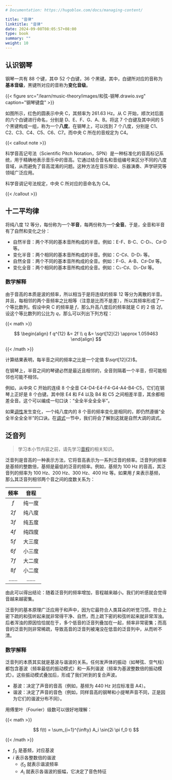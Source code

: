 ```yaml
---
# Documentation: https://hugoblox.com/docs/managing-content/

title: "音律"
linktitle: "音律"
date: 2024-09-08T08:05:57+08:00
type: book
summary: ""
weight: 10
---
```


<!--more-->

## 认识钢琴

钢琴一共有 88 个键，其中 52 个白键，36 个黑键。其中，白键所对应的音称为**基本音级**，黑键所对应的音称为**变化音级**。

{{< figure src="/learn/music-theory/images/和弦-钢琴.drawio.svg" caption="钢琴键盘" >}}

如图所示，红色的圆表示中央 C，其频率为 261.63 Hz。从 C 开始，顺次对后面的六个白键进行命名，分别是 D、E、F、G、A、B。将这 7 个白键及其中间的 5 个黑键构成一组，称为一个**八度**。在钢琴上，可以找到 7 个八度，分别是 C1、C2、C3、C4、C5、C6、C7。而中央 C 所在的音规定为 C4。

{{< callout note >}}

科学音高记号法（Scientific Pitch Notation，SPN）是一种标准化的音高标记系统，用于精确地表示音乐中的音高。它通过结合音名和音组编号来区分不同的八度音域，从而避免了音高混淆的问题。这种方法在音乐理论、乐器演奏、声学研究等领域广泛应用。

科学音调记号法规定，中央 C 所对应的音命名为 C4。

{{< /callout >}}

## 十二平均律

将纯八度 12 等分，每份称为一个**半音**，每两份称为一个**全音**。于是，全音和半音有了自然和变化之分：

- 自然半音：两个不同的基本音所构成的半音。例如：E-F、B-C、C-D♭、C♯-D 等。
- 变化半音：两个相同的基本音所构成的半音。例如：C-C♯、D-D♭ 等。
- 自然全音：两个不同的基本音所构成的全音。例如：F-G、A-B、C♯-D♯ 等。
- 变化全音：两个相同的基本音所构成的全音。例如：C♭-C♯、D♭-D♯ 等。

### 数学解释

由于音高的本质是波的频率，所以相当于是将连续的频率 12 等分为离散的半音。并且，每相邻的两个音频率之比相等（注意是比而不是差），所以其频率形成了一个等比数列。假设中央 C 的频率是 $f$，那么升高八度后的频率就是 C 的 2 倍 $2f$。设这个等比数列的公比为 $q$，那么可以列出下列方程：

{{< math >}}

$$
\begin{align}
    f q^{12} &= 2f \\
    q &= \sqrt[12]{2} \approx 1.059463
\end{align}
$$

{{< /math >}}

计算结果表明，每半音之间的频率之比是一个定值 $\sqrt[12]{2}$。

在钢琴上，半音之间的琴键必然是最近且相邻的，全音则隔着一个半音，但可能相邻也可能不相邻。

例如，从中央 C 开始的连续 8 个全音 C4-D4-E4-F4-G4-A4-B4-C5，它们在钢琴上正好是 8 个白键。其中除 E4 和 F4 以及 B4 和 C5 之间相差半音，其余都相差全音。这个可以编成一句口诀：“全全半全全全半”。

如果[调性](../调性)发生变化，一个纯八度内的 8 个音的频率变化是相同的，即仍然遵循“全全半全全全半”的口诀。在[调式](../调式)一节中，我们将会了解到这就是自然大调的调式。

## 泛音列

> 学习本小节内容之前，请先学习[音程](../音程)的相关知识。

泛音列是音高的一种表示方法，它将音高表示为一系列泛音的频率。泛音列的频率是基频的整数倍，基频是最低的泛音的频率。例如，基频为 100 Hz 的音高，其泛音列的频率为 100 Hz、200 Hz、300 Hz、400 Hz 等。如果用 $f$ 来表示基频，那么其泛音列相邻两个音之间的度数关系为：

| 频率 |  音程  |
| :--: | :----: |
| $f$  | 纯一度 |
| $2f$ | 纯八度 |
| $3f$ | 纯五度 |
| $4f$ | 纯四度 |
| $5f$ | 大三度 |
| $6f$ | 小三度 |
| $7f$ | 大二度 |
| $8f$ | 小二度 |
|  ……  |   ……   |

由此可以得出结论：随着泛音列的频率增加，音程越来越小。我们的听感就会觉得音越来越密集。

泛音列的基本原理广泛应用于和声中，因为它最符合人类耳朵的听觉习惯。符合上密下疏的和弦听起来就非常得干净、自然，而上疏下密的和弦听起来就非常浑浊。后者浑浊的原因恰恰就在于，多个低音的泛音列叠加在一起，频率非常密集；而高音的泛音列则非常稀疏，导致高音的泛音列被淹没在低音的泛音列中，从而听不清。

### 数学解释

泛音列的本质其实就是基波与谐波的关系。任何发声体的振动（如琴弦、空气柱）都包含基波（频率最低的振动模式）和一系列谐波（频率为基波整数倍的振动模式）。这些振动模式叠加后，形成了我们听到的复合声波。

- 基波：决定了声音的音高（例如，基频为 440 Hz 对应标准音 A4）。
- 谐波：决定了声音的音色（例如，同样音高的钢琴和小提琴声音不同，正是因为它们的谐波分布不同）。

用傅里叶（Fourier）级数可以很好地理解：

{{< math >}}

$$
f(t) = \sum_{i=1}^{\infty} A_i \sin(2i \pi f_0 t)
$$

{{< /math >}}

- $f_0$ 是基频，对应基波
- $i$ 表示各整数倍的谐波
  - $if_0$ 就表示谐波频率
  - $A_i$ 就表示各谐波的振幅，它决定了音色特征
